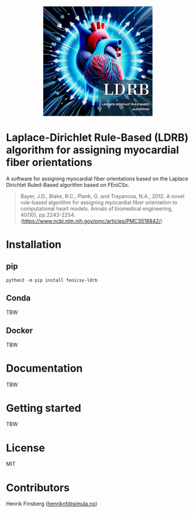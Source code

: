<p align="center">
  <img width="300" height="300" src="https://raw.githubusercontent.com/finsberg/fenicsx-ldrb/main/docs/_static/fenicsx-ldrb-logo.png">
</p>



# Laplace-Dirichlet Rule-Based (LDRB) algorithm for assigning myocardial fiber orientations


A software for assigning myocardial fiber orientations based on the Laplace Dirichlet Ruled-Based algorithm based on FEniCSx.

> Bayer, J.D., Blake, R.C., Plank, G. and Trayanova, N.A., 2012.
> A novel rule-based algorithm for assigning myocardial fiber orientation
>to computational heart models. Annals of biomedical engineering, 40(10),
pp.2243-2254.(https://www.ncbi.nlm.nih.gov/pmc/articles/PMC3518842/)



# Installation

## pip
```
python3 -m pip install fenicsx-ldrb
```

## Conda
TBW

## Docker
TBW

# Documentation
TBW
# Getting started
TBW

# License
MIT

# Contributors
Henrik Finsberg (henriknf@simula.no)
